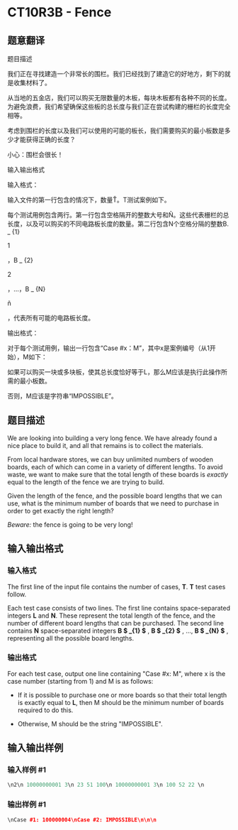 # CT10R3B - Fence

## 题意翻译

题目描述

我们正在寻找建造一个非常长的围栏。我们已经找到了建造它的好地方，剩下的就是收集材料了。

从当地的五金店，我们可以购买无限数量的木板，每块木板都有各种不同的长度。为避免浪费，我们希望确保这些板的总长度与我们正在尝试构建的栅栏的长度完全相等。

考虑到围栏的长度以及我们可以使用的可能的板长，我们需要购买的最小板数是多少才能获得正确的长度？

小心：围栏会很长！

输入输出格式

输入格式：

输入文件的第一行包含的情况下，数量Ť。T测试案例如下。

每个测试用例包含两行。第一行包含空格隔开的整数大号和Ñ。这些代表栅栏的总长度，以及可以购买的不同电路板长度的数量。第二行包含N个空格分隔的整数B. _ {1}

1

，B _ {2}

2

，...，B _ {N}

ñ

，代表所有可能的电路板长度。

输出格式：

对于每个测试用例，输出一行包含“Case #x：M”，其中x是案例编号（从1开始），M如下：

如果可以购买一块或多块板，使其总长度恰好等于L，那么M应该是执行此操作所需的最小板数。

否则，M应该是字符串“IMPOSSIBLE”。

## 题目描述

We are looking into building a very long fence. We have already found a nice place to build it, and all that remains is to collect the materials.

From local hardware stores, we can buy unlimited numbers of wooden boards, each of which can come in a variety of different lengths. To avoid waste, we want to make sure that the total length of these boards is _exactly_ equal to the length of the fence we are trying to build.

Given the length of the fence, and the possible board lengths that we can use, what is the minimum number of boards that we need to purchase in order to get exactly the right length?

_Beware:_ the fence is going to be very long!

## 输入输出格式

### 输入格式

The first line of the input file contains the number of cases, **T**. **T** test cases follow.

Each test case consists of two lines. The first line contains space-separated integers **L** and **N**. These represent the total length of the fence, and the number of different board lengths that can be purchased. The second line contains **N** space-separated integers **B $ _{1} $** , **B $ _{2} $** , ..., **B $ _{N} $** , representing all the possible board lengths.

### 输出格式

For each test case, output one line containing "Case #x: M", where x is the case number (starting from 1) and M is as follows:

- If it is possible to purchase one or more boards so that their total length is exactly equal to **L**, then M should be the minimum number of boards required to do this.

- Otherwise, M should be the string "IMPOSSIBLE".

## 输入输出样例

### 输入样例 #1

```cpp
\n2\n 10000000001 3\n 23 51 100\n 10000000001 3\n 100 52 22 \n
```


### 输出样例 #1

```cpp
\nCase #1: 100000004\nCase #2: IMPOSSIBLE\n\n\n
```


